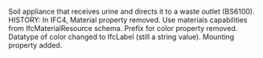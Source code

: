 Soil appliance that receives urine and directs it to a waste outlet (BS6100). HISTORY: In IFC4, Material property removed. Use materials capabilities from IfcMaterialResource schema. Prefix for color property removed. Datatype of color changed to IfcLabel (still a string value).  Mounting property added.
